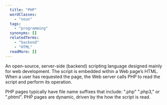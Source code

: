 ```yaml
---
  title: "PHP"
  wordClasses: 
    - "noun"
  tags: 
    - "programming"
  synonyms: []
  relatedTerms: 
    - "backend"
    - "HTML"
  readMore: []
---
```

An open-source, server-side (backend) scripting language designed mainly for web development. The script is embedded within a Web page’s HTML. When a user has requested the page, the Web server calls PHP to read the script and perform its operation.

PHP pages typically have file name suffixes that include: ".php" ".php3," or ".phtml". PHP pages are dynamic, driven by the how the script is read.
